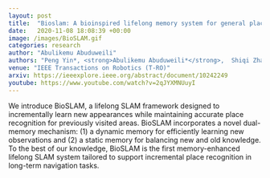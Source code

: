 ```yaml
---
layout: post
title:  "Bioslam: A bioinspired lifelong memory system for general place recognition"
date:   2020-11-08 18:08:39 +00:00
image: /images/BioSLAM.gif
categories: research
author: "Abulikemu Abuduweili"
authors: "Peng Yin*, <strong>Abulikemu Abuduweili*</strong>,  Shiqi Zhao, Lingyun Xu, Changliu Liu, Sebastian Scherer"
venue: "IEEE Transactions on Robotics (T-RO)"
arxiv: https://ieeexplore.ieee.org/abstract/document/10242249 
youtube: https://www.youtube.com/watch?v=2qJYXMNUuyI 
---
```


We introduce BioSLAM, a lifelong SLAM framework designed to incrementally learn new appearances while maintaining accurate place recognition for previously visited areas. 
BioSLAM incorporates a novel dual-memory mechanism: (1) a dynamic memory for efficiently learning new observations and (2) a static memory 
for balancing new and old knowledge. To the best of our knowledge, BioSLAM is the first memory-enhanced lifelong SLAM system tailored to 
support incremental place recognition in long-term navigation tasks.